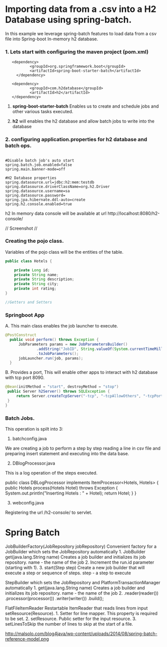 # Importing data from a .csv into a H2 Database using spring-batch.

 In this example we leverage spring-batch features to load data from a csv file into Spring-boot In-memory h2 database.


 ### 1. Lets start with configuring the maven project (pom.xml)  


 ```
    <dependency>
			<groupId>org.springframework.boot</groupId>
			<artifactId>spring-boot-starter-batch</artifactId>
	  </dependency>

    <dependency>
			<groupId>com.h2database</groupId>
			<artifactId>h2</artifactId>
	</dependency>
```

1. **spring-boot-starter-batch** Enables us to create and schedule jobs and other various tasks executed.

2. **h2** will enables the h2 database and allow batch jobs to write into the database

### 2. configuring application.properties for h2 database and batch ops.


```application.properties

#Disable batch job's auto start
spring.batch.job.enabled=false
spring.main.banner-mode=off

#H2 Database properties
spring.datasource.url=jdbc:h2:mem:testdb
spring.datasource.driverClassName=org.h2.Driver
spring.datasource.username=sa
spring.datasource.password=
spring.jpa.hibernate.ddl-auto=create
spring.h2.console.enabled=true

```

h2 In memory data console will be available at url http://localhost:8080/h2-console/

// Screenshot //

### Creating the pojo class.

Variables of the pojo class will be the entities of the table. 

```java
public class Hotels {

	private Long id;
	private String name;
	private String description;
	private String city;
	private int rating;
}

//Getters and Setters
```

### Springboot App

  A. This main class enables the job launcher to execute.

  ```java
  @PostConstruct
    public void perform() throws Exception {
        JobParameters params = new JobParametersBuilder()
                .addString("JobID", String.valueOf(System.currentTimeMillis()))
                .toJobParameters();
        jobLauncher.run(job, params);
    }
  ```

  B. Provides a port, This will enable other apps to interact with h2 database with tcp port 8090.

  ```java
  @Bean(initMethod = "start", destroyMethod = "stop")
   public Server h2Server() throws SQLException {
       return Server.createTcpServer("-tcp", "-tcpAllowOthers", "-tcpPort", "8090");
   }
}

  ```


### Batch Jobs.

This operation is spilt into 3:

1. batchconfig.java

  We are creating a job to perform a step by step reading a line in csv file and preparing insert statement and executing into the data base.

2. DBlogProcessor.java

  This is a log operation of the steps executed.

  public class DBLogProcessor implements ItemProcessor<Hotels, Hotels>
  {
    public Hotels process(Hotels Hotel) throws Exception
    {
        System.out.println("Inserting Hotels : " + Hotel);
        return Hotel;
    }
  }


3. webconfig.java

  Registering the url /h2-console/ to servlet.

# Spring Batch 

 JobBuilderFactory(JobRepository jobRepository)  Convenient factory for a JobBuilder which sets the JobRepository automatically
	1.  JobBuilder get(java.lang.String name) Creates a job builder and initializes its job repository. name - the name of the job
	2.  Increment the run.id parameter (starting with 1).
	3.  start(Step step) Create a new job builder that will execute a step or sequence of steps. step - a step to execute

  StepBuilder which sets the JobRepository and PlatformTransactionManager automatically
	1. get(java.lang.String name) Creates a job builder and initializes its job repository. name - the name of the job
	2. .reader(reader())
           .processor(processor())
           .writer(writer())
           .build();


 FlatFileItemReader<T> Restartable ItemReader that reads lines from input setResource(Resource).
	1. Setter for line mapper. This property is required to be set.
	2. setResource. Public setter for the input resource. 
	3. setLinesToSkip the number of lines to skip at the start of a file.



http://malsolo.com/blog4java/wp-content/uploads/2014/08/spring-batch-reference-model.png

